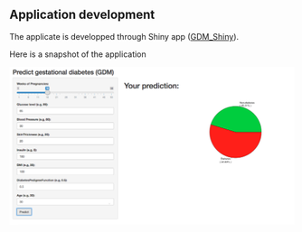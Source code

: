 ## Application development

The applicate is developped through Shiny app ([GDM_Shiny](GDM_Shiny)).



Here is a snapshot of the application

![Snapshot](GDM_Shiny/snapshot.png)
